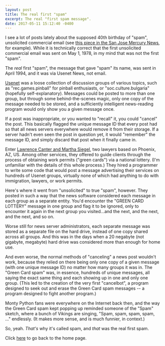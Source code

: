 ```yaml
---
layout: post
title: The real first "spam"
excerpt: The real "first spam message".
date: 2017-05-11 15:12:40 -0400
---
```


I see a lot of posts lately about the supposed 40th birthday of
"spam", unsolicited commercial email (see [this piece in the San Jose
Mercury News](http://www.mercurynews.com/2017/05/03/happy-birthday-spam-not-so-many-happy-returns/), 
for example).  While it is technically correct that the first
unsolicited commercial email was sent on May 1, 1978, in my mind that
was not the first "spam".

The *real* first "spam", the message that gave "spam" its name, was
sent in April 1994, and it was via Usenet News, not email.

[Usenet](https://en.wikipedia.org/wiki/Usenet) was a loose collection
of discussion groups of various topics, such as "rec.games.pinball"
for pinball enthusiasts, or "soc.culture.bulgaria" (hopefully
self-explanatory).  Messages could be posted to more than one group,
but through some behind-the-scenes magic, only one copy of the message
needed to be stored, and a sufficiently intelligent news-reading
program would only show you a given message once.

If a post was inappropriate, or you wanted to "recall" it, you could
"cancel" the post.  This basically flagged the unique message ID that
every post had so that all news servers everywhere would remove it
from their storage.  If a server hadn't even seen the post in question
yet, it would "remember" the message ID, and simply discard that post
when it finally came in.

Enter [Lawrence Canter and Martha Siegel](https://en.wikipedia.org/wiki/Laurence_Canter_and_Martha_Siegel),
two lawyers based on Phoenix, AZ, US.  Among other services, they
offered to guide clients through the process of obtaining work permits
("green cards") via a national lottery.  (I'm unfamiliar with the
details of this whole process.)  They hired a programmer to write some
code that would post a
message advertising their services on hundreds of Usenet groups,
virtually none of which had anything to do with immigration, lawyers,
or work permits.

Here's where it went from "unsolicited" to true "spam", however.  They
posted in such a way that the news software considered each message in
each group as a separate entity.  You'd encounter the "GREEN CARD
LOTTERY" message in one group and flag it to be ignored, only to
encounter it again in the next group you visited...and the next, and
the next, and the next, and so on.

Worse still for news server administrators, each separate message was
stored as a separate file on the hard drive, instead of one copy
shared across all groups.  And this was in the days when a 20 negabyte
(not gigabyte, megabyte) hard drive was considered more than enough
for home use.

And even worse, the normal methods of "canceling" a news post wouldn't
work, because they relied on there being only one copy of a given
message (with one unique message ID) no matter how many groups it was
in.  The "Green Card spam" was, in essence, hundreds of unique
messages, all saying the exact same thing and each showing up in one
and only one group.  (This led to the creation of the very first
"cancelbot", a program designed to seek out and erase the Green Card
spam messages -- a program designed to fight another program.)

Monty Python fans were everywhere on the Internet back then, and the
way the Green Card spam kept popping up reminded someone of the "Spam"
sketch, where a bunch of Vikings are singing, "Spam, spam, spam, spam,
..." endlessly.  (It makes more sense, and is much funnier, in
context.)

So, yeah.  *That's* why it's called spam, and *that* was the real
first spam.

Click [here](https://goltz20707.mmert.org/) to go back to the home page.

